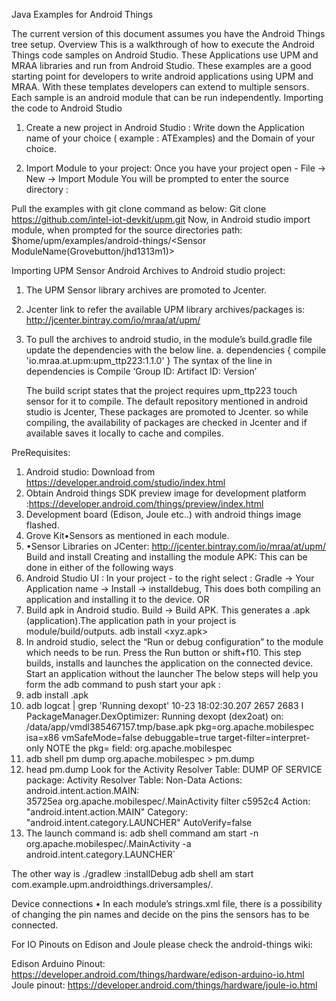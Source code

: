 Java Examples for Android Things


The current version of this document assumes you have the Android Things tree setup. 
Overview
This is a walkthrough of how to execute the Android Things code samples on Android Studio. 
These Applications use UPM and MRAA libraries and run from Android Studio. These examples are a good starting point for developers to write android applications using UPM and MRAA. With these templates developers can extend to multiple sensors. Each sample is an android module that can be run independently.
Importing the code to Android Studio

1.	Create a new project in Android Studio : Write down the Application name of your choice ( example : ATExamples) and the Domain of your choice.
	
2.	Import Module to your project: 
	Once you have your project open - File -> New -> Import Module 
You will be prompted to enter the source directory :

Pull the examples with git clone command as below:
Git clone https://github.com/intel-iot-devkit/upm.git
Now, in Android studio import module, when prompted for the source directories path:
$home/upm/examples/android-things/<Sensor ModuleName(Grovebutton/jhd1313m1)>

Importing UPM Sensor Android Archives to Android studio project:
1.	The UPM Sensor library archives are promoted to Jcenter.
2.	Jcenter link to refer the available UPM library archives/packages is: http://jcenter.bintray.com/io/mraa/at/upm/
3.	To pull the archives to android studio, in the module’s build.gradle file update the dependencies with the below line.
a.	dependencies {
compile 'io.mraa.at.upm:upm_ttp223:1.1.0'
}
     	The syntax of the line in dependencies is
			Compile ‘Group ID: Artifact ID: Version’

	The build script states that the project requires upm_ttp223 touch sensor for it to compile. The default repository mentioned in android studio is Jcenter, These packages are promoted to Jcenter. so while compiling, the availability of packages are checked in Jcenter and if available saves it locally to cache and compiles.

PreRequisites:
1.	Android studio: Download from https://developer.android.com/studio/index.html
2.	Obtain Android things SDK preview image for development platform :https://developer.android.com/things/preview/index.html
3.	Development board (Edison, Joule etc..) with android things image flashed.
4.	Grove Kit•Sensors as mentioned in each module.
5.	•Sensor Libraries on JCenter: http://jcenter.bintray.com/io/mraa/at/upm/
Build and install
Creating and installing the module APK: This can be done in either of the following ways
1.	Android Studio UI  : In your project - to the right select :
		Gradle -> Your Application name -> Install -> installdebug,
This does both compiling an application and installing it to the device. OR
2.	Build apk in Android studio.
Build -> Build APK.
 This generates a .apk (application).The application path in your project is module/build/outputs.
		adb install <xyz.apk>
3. In android studio, select the “Run or debug configuration” to the module which needs to be run. Press the Run button or shift+f10.
   This step builds, installs and launches the application on the connected device.
Start an application without the launcher
The below steps will help you form the adb command to push start your apk :
1.	adb install <filename>.apk
2.	adb logcat | grep 'Running dexopt'
10-23 18:02:30.207  2657  2683 I PackageManager.DexOptimizer: Running dexopt (dex2oat) on: /data/app/vmdl385467157.tmp/base.apk pkg=org.apache.mobilespec isa=x86 vmSafeMode=false debuggable=true target-filter=interpret-only
NOTE the pkg= field: org.apache.mobilespec
3.	adb shell pm dump org.apache.mobilespec > pm.dump
4.	head pm.dump
Look for the Activity Resolver Table:
DUMP OF SERVICE package:
Activity Resolver Table:
                                  Non-Data Actions:
                                   android.intent.action.MAIN:	
                                     35725ea org.apache.mobilespec/.MainActivity filter c5952c4
                                       Action: "android.intent.action.MAIN"
                                       Category: "android.intent.category.LAUNCHER"
                                       AutoVerify=false 
5. The launch command is:
adb shell command am start -n org.apache.mobilespec/.MainActivity -a android.intent.category.LAUNCHER`

The other way is
./gradlew <module>:installDebug
adb shell am start com.example.upm.androidthings.driversamples/.<ModuleActivity>

Device connections
•	In each module’s strings.xml file, there is a possibility of changing the pin names and decide on the pins the sensors has to be connected.

For IO Pinouts on Edison and Joule please check the android-things wiki:

Edison Arduino Pinout: https://developer.android.com/things/hardware/edison-arduino-io.html
Joule pinout: https://developer.android.com/things/hardware/joule-io.html
